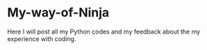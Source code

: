 # My-way-of-Ninja
Here I will post all my Python codes and my feedback about the my experience with coding.  
